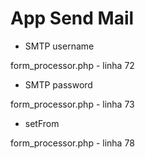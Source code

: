 # App Send Mail

* SMTP username

form_processor.php - linha 72

* SMTP password

form_processor.php - linha 73

* setFrom

form_processor.php - linha 78